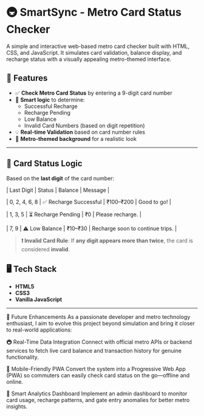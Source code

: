 # 🚇 SmartSync - Metro Card Status Checker

A simple and interactive web-based metro card checker built with HTML, CSS, and JavaScript. It simulates card validation, balance display, and recharge status with a visually appealing metro-themed interface.

## 🎯 Features

- ✅ **Check Metro Card Status** by entering a 9-digit card number
- 🔐 **Smart logic** to determine:
  - Successful Recharge
  - Recharge Pending
  - Low Balance
  - Invalid Card Numbers (based on digit repetition)
- 💡 **Real-time Validation** based on card number rules
- 🎨 **Metro-themed background** for a realistic look

---

## 🧠 Card Status Logic

Based on the **last digit** of the card number:

| Last Digit    | Status                  | Balance     | Message                         |


| 0, 2, 4, 6, 8 | ✅ Recharge Successful | ₹100–₹200   | Good to go!                      |



| 1, 3, 5       | ⏳ Recharge Pending    | ₹0          | Please recharge.                 |



| 7, 9          | ⚠️ Low Balance         | ₹10–₹30     | Recharge soon to continue trips. |

> **❗ Invalid Card Rule**: If **any digit appears more than twice**, the card is considered **invalid**.


## 🖥️ Tech Stack

- **HTML5**
- **CSS3**
- **Vanilla JavaScript**

---
🔮 Future Enhancements
As a passionate developer and metro technology enthusiast, I aim to evolve this project beyond simulation and bring it closer to real-world applications:

🚇 Real-Time Data Integration
Connect with official metro APIs or backend services to fetch live card balance and transaction history for genuine functionality.

📲 Mobile-Friendly PWA
Convert the system into a Progressive Web App (PWA) so commuters can easily check card status on the go—offline and online.

🧠 Smart Analytics Dashboard
Implement an admin dashboard to monitor card usage, recharge patterns, and gate entry anomalies for better metro insights.

